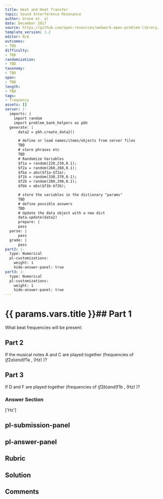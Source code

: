 ```yaml
---
title: Heat and Heat Transfer
topic: Sound Interference Resonance
author: Urone et. al
date: December 2017
source: https://github.com/open-resources/webwork-open-problem-library/tree/master/Contrib/BrockPhysics/College_Physics_Urone/17.Physics_of_Hearing/17-05.Sound_Interference_Resonance/NU_U17_17_05_002.pg
template_version: 1.2
editor: N/A
outcomes:
- TBD
difficulty:
- TBD
randomization:
- TBD
taxonomy:
- TBD
span:
- TBD
length:
- TBD
tags:
- frequency
assets: []
server: |-
  imports: |
    import random
    import problem_bank_helpers as pbh
  generate: |
      data2 = pbh.create_data2()

      # define or load names/items/objects from server files
      TBD
      # store phrases etc
      TBD
      # Randomize Variables
      $f1a = random(220,230,0.1);
      $f2a = random(260,268,0.1);
      $fba = abs($f1a-$f2a);
      $f1b = random(330,370,0.1);
      $f2b = random(280,298,0.1);
      $fbb = abs($f1b-$f2b);

      # store the variables in the dictionary "params"
      TBD
      # define possible answers
      TBD
      # Update the data object with a new dict
      data.update(data2)
      prepare: |
      pass
  parse: |
      pass
  grade: |
      pass
part2: |-
  type: Numerical
  pl-customizations:
    weight: 1
    hide-answer-panel: true
part3: |-
  type: Numerical
  pl-customizations:
    weight: 1
    hide-answer-panel: true
---
```


# {{ params.vars.title }}## Part 1 
What beat frequencies will be present: 
## Part 2 
If the musical notes A and C are played together (frequencies of ($f2a) and ($f1a , (Hz) )? 
## Part 3 
If D and F are played together (frequencies of ($f2b) and ($f1b , (Hz) )? 


### Answer Section 
['Hz']

## pl-submission-panel 


## pl-answer-panel 


## Rubric 


## Solution 


## Comments 


